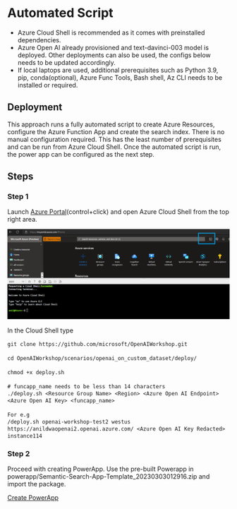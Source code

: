 # Automated Script

* Azure Cloud Shell is recommended as it comes with preinstalled dependencies. 
* Azure Open AI already provisioned and text-davinci-003 model is deployed. Other deployments can also be used, the configs below needs to be updated accordingly.  
* If local laptops are used, additional prerequisites such as Python 3.9, pip, conda(optional), Azure Func Tools, Bash shell, Az CLI needs to be installed or required. 



## Deployment

This approach runs a fully automated script to create Azure Resources, configure the Azure Function App and create the search index. There is no manual configuration required. This has the least number of prerequisites and can be run from Azure Cloud Shell. 
Once the automated script is run, the power app can be configured as the next step. 


## Steps

### Step 1
Launch [Azure Portal](https://portal.azure.com)(control+click) and open Azure Cloud Shell from the top right area.

![Azure Cloud Shell](../../documents/media/AzureCloudShell.png)

In the Cloud Shell type

    git clone https://github.com/microsoft/OpenAIWorkshop.git

    cd OpenAIWorkshop/scenarios/openai_on_custom_dataset/deploy/

    chmod +x deploy.sh
    
    # funcapp_name needs to be less than 14 characters
    ./deploy.sh <Resource Group Name> <Region> <Azure Open AI Endpoint> <Azure Open AI Key> <funcapp_name>

    For e.g 
    /deploy.sh openai-workshop-test2 westus  https://anildwaopenai2.openai.azure.com/ <Azure Open AI Key Redacted> instance114



### Step 2
Proceed with creating PowerApp. Use the pre-built Powerapp in powerapp/Semantic-Search-App-Template_20230303012916.zip and import the package.

[Create PowerApp](PowerApp.md)